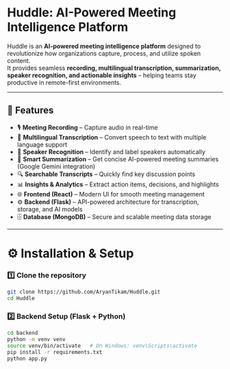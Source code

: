 # Huddle: AI-Powered Meeting Intelligence Platform  

Huddle is an **AI-powered meeting intelligence platform** designed to revolutionize how organizations capture, process, and utilize spoken content.  
It provides seamless **recording, multilingual transcription, summarization, speaker recognition, and actionable insights** – helping teams stay productive in remote-first environments.  

---

## 🚀 Features  

- 🎙 **Meeting Recording** – Capture audio in real-time  
- 📝 **Multilingual Transcription** – Convert speech to text with multiple language support  
- 👤 **Speaker Recognition** – Identify and label speakers automatically  
- 📑 **Smart Summarization** – Get concise AI-powered meeting summaries (Google Gemini integration)  
- 🔍 **Searchable Transcripts** – Quickly find key discussion points  
- 📊 **Insights & Analytics** – Extract action items, decisions, and highlights  
- 🌐 **Frontend (React)** – Modern UI for smooth meeting management  
- ⚙️ **Backend (Flask)** – API-powered architecture for transcription, storage, and AI models  
- 🗄 **Database (MongoDB)** – Secure and scalable meeting data storage  

---

# ⚙️ Installation & Setup  

### 1️⃣ Clone the repository  
```bash
git clone https://github.com/AryanTikam/Huddle.git
cd Huddle
```

### 2️⃣ Backend Setup (Flask + Python)
```bash
cd backend
python -m venv venv
source venv/bin/activate   # On Windows: venv\Scripts\activate
pip install -r requirements.txt
python app.py
```
